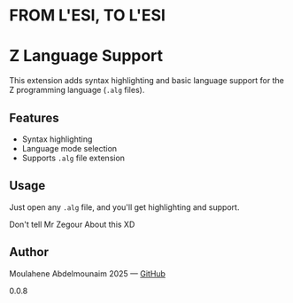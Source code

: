 # FROM L'ESI, TO L'ESI 




# Z Language Support

This extension adds syntax highlighting and basic language support for the Z programming language (`.alg` files).

## Features

- Syntax highlighting
- Language mode selection
- Supports `.alg` file extension

## Usage

Just open any `.alg` file, and you'll get highlighting and support.

Don't tell Mr Zegour About this XD



## Author
Moulahene Abdelmounaim 2025 — [GitHub](https://github.com/moulahcene26)

0.0.8